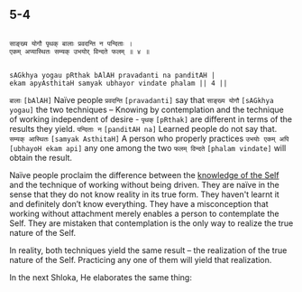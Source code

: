 ## 5-4


```shloka-sa

साङ्ख्य योगौ पृथक् बालाः प्रवदन्ति न पन्दिताः ।
एकम् अप्यास्थितः सम्यक् उभयोर् विन्दते फलम् ॥ ४ ॥

```
```shloka-sa-hk

sAGkhya yogau pRthak bAlAH pravadanti na panditAH |
ekam apyAsthitaH samyak ubhayor vindate phalam || 4 ||

```
`बालाः` `[bAlAH]` Naïve people `प्रवदन्ति` `[pravadanti]` say that `साङ्ख्य योगौ` `[sAGkhya yogau]` the two techniques – Knowing by contemplation and the technique of working independent of desire - `पृथक्` `[pRthak]` are different in terms of the results they yield. `पन्दिताः न` `[panditAH na]` Learned people do not say that. `सम्यक् आस्थितः` `[samyak AsthitaH]` A person who properly practices `उभयोः एकम् अपि` `[ubhayoH ekam api]` any one among the two `फलम् विन्दते` `[phalam vindate]` will obtain the result.

Naïve people proclaim the difference between the 
[knowledge of the Self](3-3.md#jnAnayOga_a_defn)
 and the technique of working without being driven. They are naïve in the sense that they do not know reality in its true form. They haven't learnt it and definitely don’t know everything. They have a misconception that working without attachment merely enables a person to contemplate the Self. They are mistaken that contemplation is the only way to realize the true nature of the Self.

In reality, both techniques yield the same result – the realization of the true nature of the Self. Practicing any one of them will yield that realization.

In the next Shloka, He elaborates the same thing:


